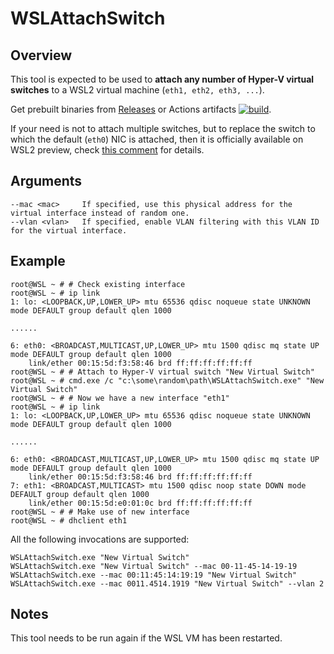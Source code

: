 WSLAttachSwitch
===============

## Overview

This tool is expected to be used to **attach any number of Hyper-V virtual switches** to a WSL2 virtual machine (`eth1, eth2, eth3, ...`).

Get prebuilt binaries from [Releases](https://github.com/dantmnf/WSLAttachSwitch/releases) or Actions artifacts [![build](https://github.com/dantmnf/WSLAttachSwitch/actions/workflows/build.yml/badge.svg)](https://github.com/dantmnf/WSLAttachSwitch/actions/workflows/build.yml).

If your need is not to attach multiple switches, but to replace the switch to which the default (`eth0`) NIC is attached,
then it is officially available on WSL2 preview, check [this comment](https://github.com/microsoft/WSL/issues/4150#issuecomment-1018524753) for details.

## Arguments
```
--mac <mac>     If specified, use this physical address for the virtual interface instead of random one.
--vlan <vlan>   If specified, enable VLAN filtering with this VLAN ID for the virtual interface.
```

## Example
```console
root@WSL ~ # # Check existing interface
root@WSL ~ # ip link 
1: lo: <LOOPBACK,UP,LOWER_UP> mtu 65536 qdisc noqueue state UNKNOWN mode DEFAULT group default qlen 1000

......

6: eth0: <BROADCAST,MULTICAST,UP,LOWER_UP> mtu 1500 qdisc mq state UP mode DEFAULT group default qlen 1000
    link/ether 00:15:5d:f3:58:46 brd ff:ff:ff:ff:ff:ff
root@WSL ~ # # Attach to Hyper-V virtual switch "New Virtual Switch"
root@WSL ~ # cmd.exe /c "c:\some\random\path\WSLAttachSwitch.exe" "New Virtual Switch"
root@WSL ~ # # Now we have a new interface "eth1"
root@WSL ~ # ip link
1: lo: <LOOPBACK,UP,LOWER_UP> mtu 65536 qdisc noqueue state UNKNOWN mode DEFAULT group default qlen 1000

......

6: eth0: <BROADCAST,MULTICAST,UP,LOWER_UP> mtu 1500 qdisc mq state UP mode DEFAULT group default qlen 1000
    link/ether 00:15:5d:f3:58:46 brd ff:ff:ff:ff:ff:ff
7: eth1: <BROADCAST,MULTICAST> mtu 1500 qdisc noop state DOWN mode DEFAULT group default qlen 1000
    link/ether 00:15:5d:e0:01:0c brd ff:ff:ff:ff:ff:ff
root@WSL ~ # # Make use of new interface
root@WSL ~ # dhclient eth1
```

All the following invocations are supported:
```
WSLAttachSwitch.exe "New Virtual Switch"
WSLAttachSwitch.exe "New Virtual Switch" --mac 00-11-45-14-19-19
WSLAttachSwitch.exe --mac 00:11:45:14:19:19 "New Virtual Switch"
WSLAttachSwitch.exe --mac 0011.4514.1919 "New Virtual Switch" --vlan 2
```

## Notes

This tool needs to be run again if the WSL VM has been restarted.
